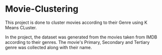 # Movie-Clustering

This project is done to cluster movies according to their Genre using K Means CLuster.


In the project, the dataset was generated from the movies taken from IMDB according to their genres. The movie's Primary, Secondary and Tertiary genre was collected along with their name.
